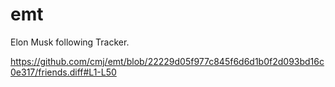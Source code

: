 # emt
Elon Musk following Tracker.

https://github.com/cmj/emt/blob/22229d05f977c845f6d6d1b0f2d093bd16c0e317/friends.diff#L1-L50
